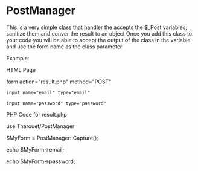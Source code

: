 # PostManager
This is a very simple class that handler the accepts the $_Post variables, sanitize them and conver the result to an object 
Once you add this class to your code you will be able to accept the output of the class in the variable and use the form name as the class parameter



Example:

HTML Page

  form action="result.php" method="POST"
  
    input name="email" type="email"
    
    input name="password" type="password"
    


PHP Code for result.php

  use Tharouet/PostManager
  
  $MyForm = PostManager::Capture();
  
  echo $MyForm->email;
  
  echo $MyForm->password;
  



